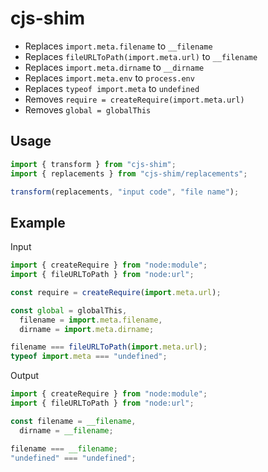 # cjs-shim

- Replaces `import.meta.filename` to `__filename`
- Replaces `fileURLToPath(import.meta.url)` to `__filename`
- Replaces `import.meta.dirname` to `__dirname`
- Replaces `import.meta.env` to `process.env`
- Replaces `typeof import.meta` to `undefined`
- Removes `require = createRequire(import.meta.url)`
- Removes `global = globalThis`

## Usage

```js
import { transform } from "cjs-shim";
import { replacements } from "cjs-shim/replacements";

transform(replacements, "input code", "file name");
```

## Example

Input

```js
import { createRequire } from "node:module";
import { fileURLToPath } from "node:url";

const require = createRequire(import.meta.url);

const global = globalThis,
  filename = import.meta.filename,
  dirname = import.meta.dirname;

filename === fileURLToPath(import.meta.url);
typeof import.meta === "undefined";
```

Output

```js
import { createRequire } from "node:module";
import { fileURLToPath } from "node:url";

const filename = __filename,
  dirname = __filename;

filename === __filename;
"undefined" === "undefined";
```
